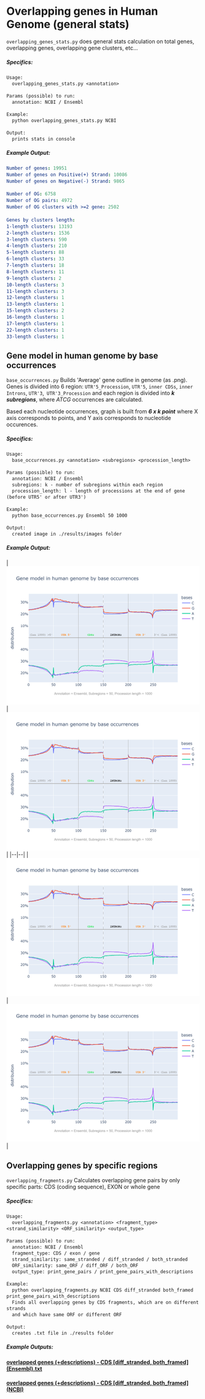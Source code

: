 # Overlapping genes in Human Genome (general stats)
`overlapping_genes_stats.py` does general stats calculation on total genes, overlapping genes, overlapping gene clusters, etc... 
##### _Specifics:_
```text
Usage:
  overlapping_genes_stats.py <annotation>

Params (possible) to run:
  annotation: NCBI / Ensembl

Example:
  python overlapping_genes_stats.py NCBI

Output:
  prints stats in console
```
##### _Example Output:_
 
```yaml
Number of genes: 19951
Number of genes on Positive(+) Strand: 10086
Number of genes on Negative(-) Strand: 9865

Number of OG: 6758
Number of OG pairs: 4972
Number of OG clusters with >=2 gene: 2502

Genes by clusters length:
1-length clusters: 13193
2-length clusters: 1536
3-length clusters: 590
4-length clusters: 210
5-length clusters: 88
6-length clusters: 33
7-length clusters: 18
8-length clusters: 11
9-length clusters: 2
10-length clusters: 3
11-length clusters: 3
12-length clusters: 1
13-length clusters: 1
15-length clusters: 2
16-length clusters: 1
17-length clusters: 1
22-length clusters: 1
33-length clusters: 1 
```
## Gene model in human genome by base occurrences 
 `base_occurrences.py` Builds 'Average' gene outline in genome (as .png).
  Genes is divided into 6 region: `UTR'5_Procession`, `UTR'5`, `inner CDSs`, `inner Introns`, `UTR'3`,` UTR'3_Procession`
  and each region is divided into _**k subregions**_, where _ATCG_ occurrences are calculated.
  
Based each nucleotide occurrences, graph is built from _**6 x k point**_
  where X axis corresponds to points, and Y axis corresponds  to nucleotide occurences.
##### _Specifics:_
```text 
Usage:
  base_occurrences.py <annotation> <subregions> <procession_length>

Params (possible) to run:
  annotation: NCBI / Ensembl
  subregions: k - number of subregions within each region
  procession_length: l - length of processions at the end of gene (before UTR5' or after UTR3')

Example:
  python base_occurrences.py Ensembl 50 1000

Output:
  created image in ./results/images folder

```
##### _Example Output:_

| ![](results/images/average%20gene%20(Ensembl%2C%20k%3D50%2C%20procc%3D1000).png)
 | ![](results/images/average%20gene%20(Ensembl%2C%20k%3D50%2C%20procc%3D1000).png)
 |
|--|--|
| ![](results/images/average%20gene%20(Ensembl%2C%20k%3D50%2C%20procc%3D1000).png)
 |![](results/images/average%20gene%20(Ensembl%2C%20k%3D50%2C%20procc%3D1000).png)
 |

 
## Overlapping genes by specific regions 
 `overlapping_fragments.py`  Calculates overlapping gene pairs by
  only specific parts: CDS (coding sequence), EXON or whole gene
##### _Specifics:_
```text 
Usage:
  overlapping_fragments.py <annotation> <fragment_type> <strand_similarity> <ORF_similarity> <output_type>

Params (possible) to run:
  annotation: NCBI / Ensembl
  fragment_type: CDS / exon / gene
  strand_similarity: same_stranded / diff_stranded / both_stranded
  ORF_similarity: same_ORF / diff_ORF / both_ORF
  output_type: print_gene_pairs / print_gene_pairs_with_descriptions

Example:
  python overlapping_fragments.py NCBI CDS diff_stranded both_framed print_gene_pairs_with_descriptions
  Finds all overlapping genes by CDS fragments, which are on different strands
  and which have same ORF or different ORF

Output:
  creates .txt file in ./results folder
```
##### _Example Outputs:_
#### [overlapped genes (+descriptions) - CDS [diff_stranded, both_framed] (Ensembl).txt](/results/overlapped%20genes%20(+descriptions)%20-%20CDS%20[diff_stranded,%20both_framed]%20(Ensembl).txt)
#### [overlapped genes (+descriptions) - CDS [diff_stranded, both_framed] (NCBI)](/results/overlapped%20genes%20(+descriptions)%20-%20CDS%20[diff_stranded,%20both_framed]%20(NCBI).txt) 